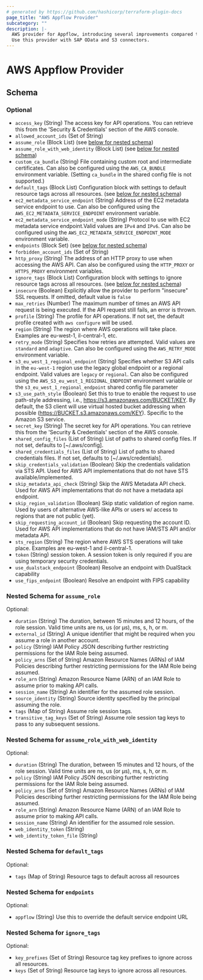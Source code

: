 ```yaml
---
# generated by https://github.com/hashicorp/terraform-plugin-docs
page_title: "AWS Appflow Provider"
subcategory: ""
description: |-
  AWS provider for Appflow, introducing several improvements compared to the official AWS provider by Hashicorp.
  Use this provider with SAP OData and S3 connectors.
---
```


# AWS Appflow Provider





<!-- schema generated by tfplugindocs -->
## Schema

### Optional

- `access_key` (String) The access key for API operations. You can retrieve this
from the 'Security & Credentials' section of the AWS console.
- `allowed_account_ids` (Set of String)
- `assume_role` (Block List) (see [below for nested schema](#nestedblock--assume_role))
- `assume_role_with_web_identity` (Block List) (see [below for nested schema](#nestedblock--assume_role_with_web_identity))
- `custom_ca_bundle` (String) File containing custom root and intermediate certificates. Can also be configured using the `AWS_CA_BUNDLE` environment variable. (Setting `ca_bundle` in the shared config file is not supported.)
- `default_tags` (Block List) Configuration block with settings to default resource tags across all resources. (see [below for nested schema](#nestedblock--default_tags))
- `ec2_metadata_service_endpoint` (String) Address of the EC2 metadata service endpoint to use. Can also be configured using the `AWS_EC2_METADATA_SERVICE_ENDPOINT` environment variable.
- `ec2_metadata_service_endpoint_mode` (String) Protocol to use with EC2 metadata service endpoint.Valid values are `IPv4` and `IPv6`. Can also be configured using the `AWS_EC2_METADATA_SERVICE_ENDPOINT_MODE` environment variable.
- `endpoints` (Block Set) (see [below for nested schema](#nestedblock--endpoints))
- `forbidden_account_ids` (Set of String)
- `http_proxy` (String) The address of an HTTP proxy to use when accessing the AWS API. Can also be configured using the `HTTP_PROXY` or `HTTPS_PROXY` environment variables.
- `ignore_tags` (Block List) Configuration block with settings to ignore resource tags across all resources. (see [below for nested schema](#nestedblock--ignore_tags))
- `insecure` (Boolean) Explicitly allow the provider to perform "insecure" SSL requests. If omitted, default value is `false`
- `max_retries` (Number) The maximum number of times an AWS API request is
being executed. If the API request still fails, an error is
thrown.
- `profile` (String) The profile for API operations. If not set, the default profile
created with `aws configure` will be used.
- `region` (String) The region where AWS operations will take place. Examples
are eu-west-1, il-central-1, etc.
- `retry_mode` (String) Specifies how retries are attempted. Valid values are `standard` and `adaptive`. Can also be configured using the `AWS_RETRY_MODE` environment variable.
- `s3_eu_west_1_regional_endpoint` (String) Specifies whether S3 API calls in the `eu-west-1` region use the legacy global endpoint or a regional endpoint. Valid values are `legacy` or `regional`. Can also be configured using the `AWS_S3_eu_west_1_REGIONAL_ENDPOINT` environment variable or the `s3_eu_west_1_regional_endpoint` shared config file parameter
- `s3_use_path_style` (Boolean) Set this to true to enable the request to use path-style addressing,
i.e., https://s3.amazonaws.com/BUCKET/KEY. By default, the S3 client will
use virtual hosted bucket addressing when possible
(https://BUCKET.s3.amazonaws.com/KEY). Specific to the Amazon S3 service.
- `secret_key` (String) The secret key for API operations. You can retrieve this
from the 'Security & Credentials' section of the AWS console.
- `shared_config_files` (List of String) List of paths to shared config files. If not set, defaults to [~/.aws/config].
- `shared_credentials_files` (List of String) List of paths to shared credentials files. If not set, defaults to [~/.aws/credentials].
- `skip_credentials_validation` (Boolean) Skip the credentials validation via STS API. Used for AWS API implementations that do not have STS available/implemented.
- `skip_metadata_api_check` (String) Skip the AWS Metadata API check. Used for AWS API implementations that do not have a metadata api endpoint.
- `skip_region_validation` (Boolean) Skip static validation of region name. Used by users of alternative AWS-like APIs or users w/ access to regions that are not public (yet).
- `skip_requesting_account_id` (Boolean) Skip requesting the account ID. Used for AWS API implementations that do not have IAM/STS API and/or metadata API.
- `sts_region` (String) The region where AWS STS operations will take place. Examples
are eu-west-1 and il-central-1.
- `token` (String) session token. A session token is only required if you are
using temporary security credentials.
- `use_dualstack_endpoint` (Boolean) Resolve an endpoint with DualStack capability
- `use_fips_endpoint` (Boolean) Resolve an endpoint with FIPS capability

<a id="nestedblock--assume_role"></a>
### Nested Schema for `assume_role`

Optional:

- `duration` (String) The duration, between 15 minutes and 12 hours, of the role session. Valid time units are ns, us (or µs), ms, s, h, or m.
- `external_id` (String) A unique identifier that might be required when you assume a role in another account.
- `policy` (String) IAM Policy JSON describing further restricting permissions for the IAM Role being assumed.
- `policy_arns` (Set of String) Amazon Resource Names (ARNs) of IAM Policies describing further restricting permissions for the IAM Role being assumed.
- `role_arn` (String) Amazon Resource Name (ARN) of an IAM Role to assume prior to making API calls.
- `session_name` (String) An identifier for the assumed role session.
- `source_identity` (String) Source identity specified by the principal assuming the role.
- `tags` (Map of String) Assume role session tags.
- `transitive_tag_keys` (Set of String) Assume role session tag keys to pass to any subsequent sessions.


<a id="nestedblock--assume_role_with_web_identity"></a>
### Nested Schema for `assume_role_with_web_identity`

Optional:

- `duration` (String) The duration, between 15 minutes and 12 hours, of the role session. Valid time units are ns, us (or µs), ms, s, h, or m.
- `policy` (String) IAM Policy JSON describing further restricting permissions for the IAM Role being assumed.
- `policy_arns` (Set of String) Amazon Resource Names (ARNs) of IAM Policies describing further restricting permissions for the IAM Role being assumed.
- `role_arn` (String) Amazon Resource Name (ARN) of an IAM Role to assume prior to making API calls.
- `session_name` (String) An identifier for the assumed role session.
- `web_identity_token` (String)
- `web_identity_token_file` (String)


<a id="nestedblock--default_tags"></a>
### Nested Schema for `default_tags`

Optional:

- `tags` (Map of String) Resource tags to default across all resources


<a id="nestedblock--endpoints"></a>
### Nested Schema for `endpoints`

Optional:

- `appflow` (String) Use this to override the default service endpoint URL


<a id="nestedblock--ignore_tags"></a>
### Nested Schema for `ignore_tags`

Optional:

- `key_prefixes` (Set of String) Resource tag key prefixes to ignore across all resources.
- `keys` (Set of String) Resource tag keys to ignore across all resources.
